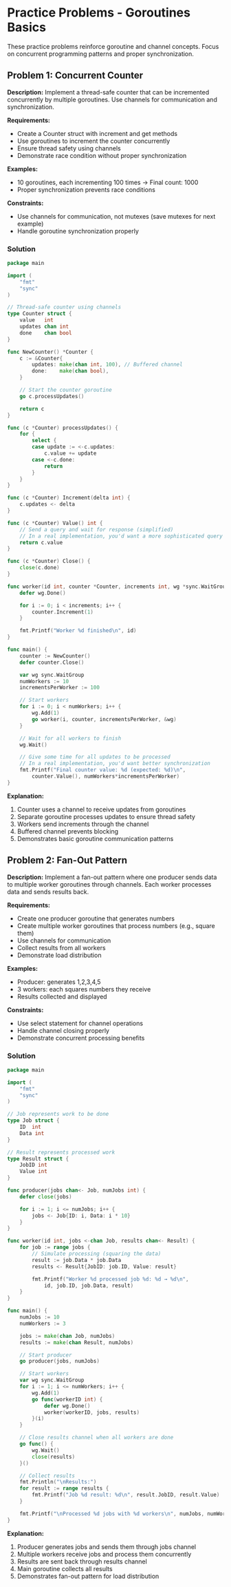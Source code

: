 # Practice Problems - Goroutines Basics

These practice problems reinforce goroutine and channel concepts. Focus on concurrent programming patterns and proper synchronization.

## Problem 1: Concurrent Counter

**Description:** Implement a thread-safe counter that can be incremented concurrently by multiple goroutines. Use channels for communication and synchronization.

**Requirements:**
- Create a Counter struct with increment and get methods
- Use goroutines to increment the counter concurrently
- Ensure thread safety using channels
- Demonstrate race condition without proper synchronization

**Examples:**
- 10 goroutines, each incrementing 100 times → Final count: 1000
- Proper synchronization prevents race conditions

**Constraints:**
- Use channels for communication, not mutexes (save mutexes for next example)
- Handle goroutine synchronization properly

### Solution

```go
package main

import (
	"fmt"
	"sync"
)

// Thread-safe counter using channels
type Counter struct {
	value   int
	updates chan int
	done    chan bool
}

func NewCounter() *Counter {
	c := &Counter{
		updates: make(chan int, 100), // Buffered channel
		done:    make(chan bool),
	}

	// Start the counter goroutine
	go c.processUpdates()

	return c
}

func (c *Counter) processUpdates() {
	for {
		select {
		case update := <-c.updates:
			c.value += update
		case <-c.done:
			return
		}
	}
}

func (c *Counter) Increment(delta int) {
	c.updates <- delta
}

func (c *Counter) Value() int {
	// Send a query and wait for response (simplified)
	// In a real implementation, you'd want a more sophisticated query mechanism
	return c.value
}

func (c *Counter) Close() {
	close(c.done)
}

func worker(id int, counter *Counter, increments int, wg *sync.WaitGroup) {
	defer wg.Done()

	for i := 0; i < increments; i++ {
		counter.Increment(1)
	}

	fmt.Printf("Worker %d finished\n", id)
}

func main() {
	counter := NewCounter()
	defer counter.Close()

	var wg sync.WaitGroup
	numWorkers := 10
	incrementsPerWorker := 100

	// Start workers
	for i := 0; i < numWorkers; i++ {
		wg.Add(1)
		go worker(i, counter, incrementsPerWorker, &wg)
	}

	// Wait for all workers to finish
	wg.Wait()

	// Give some time for all updates to be processed
	// In a real implementation, you'd want better synchronization
	fmt.Printf("Final counter value: %d (expected: %d)\n",
		counter.Value(), numWorkers*incrementsPerWorker)
}
```

**Explanation:**
1. Counter uses a channel to receive updates from goroutines
2. Separate goroutine processes updates to ensure thread safety
3. Workers send increments through the channel
4. Buffered channel prevents blocking
5. Demonstrates basic goroutine communication patterns

## Problem 2: Fan-Out Pattern

**Description:** Implement a fan-out pattern where one producer sends data to multiple worker goroutines through channels. Each worker processes data and sends results back.

**Requirements:**
- Create one producer goroutine that generates numbers
- Create multiple worker goroutines that process numbers (e.g., square them)
- Use channels for communication
- Collect results from all workers
- Demonstrate load distribution

**Examples:**
- Producer: generates 1,2,3,4,5
- 3 workers: each squares numbers they receive
- Results collected and displayed

**Constraints:**
- Use select statement for channel operations
- Handle channel closing properly
- Demonstrate concurrent processing benefits

### Solution

```go
package main

import (
	"fmt"
	"sync"
)

// Job represents work to be done
type Job struct {
	ID  int
	Data int
}

// Result represents processed work
type Result struct {
	JobID int
	Value int
}

func producer(jobs chan<- Job, numJobs int) {
	defer close(jobs)

	for i := 1; i <= numJobs; i++ {
		jobs <- Job{ID: i, Data: i * 10}
	}
}

func worker(id int, jobs <-chan Job, results chan<- Result) {
	for job := range jobs {
		// Simulate processing (squaring the data)
		result := job.Data * job.Data
		results <- Result{JobID: job.ID, Value: result}

		fmt.Printf("Worker %d processed job %d: %d → %d\n",
			id, job.ID, job.Data, result)
	}
}

func main() {
	numJobs := 10
	numWorkers := 3

	jobs := make(chan Job, numJobs)
	results := make(chan Result, numJobs)

	// Start producer
	go producer(jobs, numJobs)

	// Start workers
	var wg sync.WaitGroup
	for i := 1; i <= numWorkers; i++ {
		wg.Add(1)
		go func(workerID int) {
			defer wg.Done()
			worker(workerID, jobs, results)
		}(i)
	}

	// Close results channel when all workers are done
	go func() {
		wg.Wait()
		close(results)
	}()

	// Collect results
	fmt.Println("\nResults:")
	for result := range results {
		fmt.Printf("Job %d result: %d\n", result.JobID, result.Value)
	}

	fmt.Printf("\nProcessed %d jobs with %d workers\n", numJobs, numWorkers)
}
```

**Explanation:**
1. Producer generates jobs and sends them through jobs channel
2. Multiple workers receive jobs and process them concurrently
3. Results are sent back through results channel
4. Main goroutine collects all results
5. Demonstrates fan-out pattern for load distribution